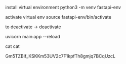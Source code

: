 
 
 install virtual environment
 python3 -m venv fastapi-env

 activate virtual env
 source fastapi-env/bin/activate

 to deactivate -> deactivate

uvicorn main:app --reload 

cat cat

Gm5TZBif_KSKKm53UV2c7F1kpfTh8gmjq7BCqUzcL